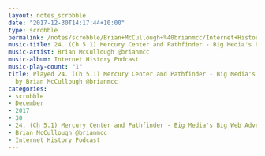 ```yaml
---
layout: notes_scrobble
date: "2017-12-30T14:17:44+10:00"
type: scrobble
permalink: /notes/scrobble/Brian+McCullough+%40brianmcc/Internet+History+Podcast/f4eabdeeddce7170272138871cc9bce2c0898711.html
music-title: 24. (Ch 5.1) Mercury Center and Pathfinder - Big Media's Big Web Adventure
music-artist: Brian McCullough @brianmcc
music-album: Internet History Podcast
music-play-count: "1"
title: Played 24. (Ch 5.1) Mercury Center and Pathfinder - Big Media's Big Web Adventure
  by Brian McCullough @brianmcc
categories:
- scrobble
- December
- 2017
- 30
- 24. (Ch 5.1) Mercury Center and Pathfinder - Big Media's Big Web Adventure
- Brian McCullough @brianmcc
- Internet History Podcast
---
```


